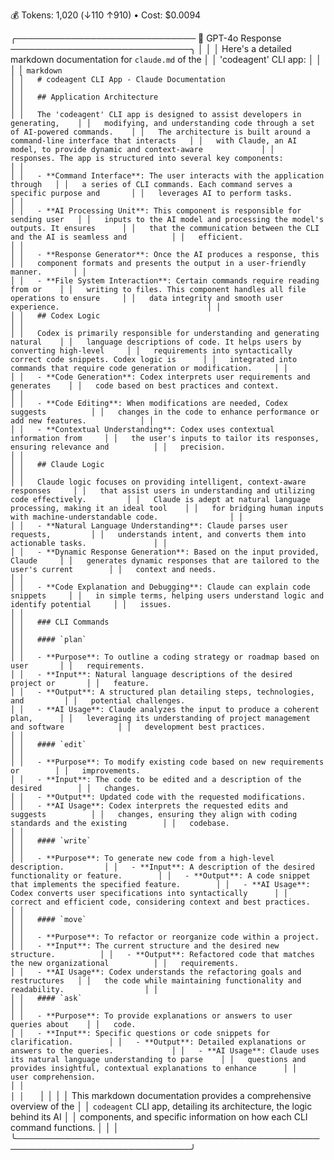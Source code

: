 
💰 Tokens: 1,020 (↓110 ↑910) • Cost: $0.0094

╭───────────────────────────── 🤖 GPT-4o Response ─────────────────────────────╮
│                                                                              │
│   Here's a detailed markdown documentation for `claude.md` of the            │
│   'codeagent' CLI app:                                                       │
│                                                                              │
│   ```markdown                                                                │
│   # codeagent CLI App - Claude Documentation                                 │
│                                                                              │
│   ## Application Architecture                                                │
│                                                                              │
│   The 'codeagent' CLI app is designed to assist developers in generating,    │
│   modifying, and understanding code through a set of AI-powered commands.    │
│   The architecture is built around a command-line interface that interacts   │
│   with Claude, an AI model, to provide dynamic and context-aware             │
│   responses. The app is structured into several key components:              │
│                                                                              │
│   - **Command Interface**: The user interacts with the application through   │
│   a series of CLI commands. Each command serves a specific purpose and       │
│   leverages AI to perform tasks.                                             │
│                                                                              │
│   - **AI Processing Unit**: This component is responsible for sending user   │
│   inputs to the AI model and processing the model's outputs. It ensures      │
│   that the communication between the CLI and the AI is seamless and          │
│   efficient.                                                                 │
│                                                                              │
│   - **Response Generator**: Once the AI produces a response, this            │
│   component formats and presents the output in a user-friendly manner.       │
│                                                                              │
│   - **File System Interaction**: Certain commands require reading from or    │
│   writing to files. This component handles all file operations to ensure     │
│   data integrity and smooth user experience.                                 │
│                                                                              │
│   ## Codex Logic                                                             │
│                                                                              │
│   Codex is primarily responsible for understanding and generating natural    │
│   language descriptions of code. It helps users by converting high-level     │
│   requirements into syntactically correct code snippets. Codex logic is      │
│   integrated into commands that require code generation or modification.     │
│                                                                              │
│   - **Code Generation**: Codex interprets user requirements and generates    │
│   code based on best practices and context.                                  │
│                                                                              │
│   - **Code Editing**: When modifications are needed, Codex suggests          │
│   changes in the code to enhance performance or add new features.            │
│                                                                              │
│   - **Contextual Understanding**: Codex uses contextual information from     │
│   the user's inputs to tailor its responses, ensuring relevance and          │
│   precision.                                                                 │
│                                                                              │
│   ## Claude Logic                                                            │
│                                                                              │
│   Claude logic focuses on providing intelligent, context-aware responses     │
│   that assist users in understanding and utilizing code effectively.         │
│   Claude is adept at natural language processing, making it an ideal tool    │
│   for bridging human inputs with machine-understandable code.                │
│                                                                              │
│   - **Natural Language Understanding**: Claude parses user requests,         │
│   understands intent, and converts them into actionable tasks.               │
│                                                                              │
│   - **Dynamic Response Generation**: Based on the input provided, Claude     │
│   generates dynamic responses that are tailored to the user's current        │
│   context and needs.                                                         │
│                                                                              │
│   - **Code Explanation and Debugging**: Claude can explain code snippets     │
│   in simple terms, helping users understand logic and identify potential     │
│   issues.                                                                    │
│                                                                              │
│   ### CLI Commands                                                           │
│                                                                              │
│   #### `plan`                                                                │
│                                                                              │
│   - **Purpose**: To outline a coding strategy or roadmap based on user       │
│   requirements.                                                              │
│   - **Input**: Natural language descriptions of the desired project or       │
│   feature.                                                                   │
│   - **Output**: A structured plan detailing steps, technologies, and         │
│   potential challenges.                                                      │
│   - **AI Usage**: Claude analyzes the input to produce a coherent plan,      │
│   leveraging its understanding of project management and software            │
│   development best practices.                                                │
│                                                                              │
│   #### `edit`                                                                │
│                                                                              │
│   - **Purpose**: To modify existing code based on new requirements or        │
│   improvements.                                                              │
│   - **Input**: The code to be edited and a description of the desired        │
│   changes.                                                                   │
│   - **Output**: Updated code with the requested modifications.               │
│   - **AI Usage**: Codex interprets the requested edits and suggests          │
│   changes, ensuring they align with coding standards and the existing        │
│   codebase.                                                                  │
│                                                                              │
│   #### `write`                                                               │
│                                                                              │
│   - **Purpose**: To generate new code from a high-level description.         │
│   - **Input**: A description of the desired functionality or feature.        │
│   - **Output**: A code snippet that implements the specified feature.        │
│   - **AI Usage**: Codex converts user specifications into syntactically      │
│   correct and efficient code, considering context and best practices.        │
│                                                                              │
│   #### `move`                                                                │
│                                                                              │
│   - **Purpose**: To refactor or reorganize code within a project.            │
│   - **Input**: The current structure and the desired new structure.          │
│   - **Output**: Refactored code that matches the new organizational          │
│   requirements.                                                              │
│   - **AI Usage**: Codex understands the refactoring goals and restructures   │
│   the code while maintaining functionality and readability.                  │
│                                                                              │
│   #### `ask`                                                                 │
│                                                                              │
│   - **Purpose**: To provide explanations or answers to user queries about    │
│   code.                                                                      │
│   - **Input**: Specific questions or code snippets for clarification.        │
│   - **Output**: Detailed explanations or answers to the queries.             │
│   - **AI Usage**: Claude uses its natural language understanding to parse    │
│   questions and provides insightful, contextual explanations to enhance      │
│   user comprehension.                                                        │
│                                                                              │
│   ```                                                                        │
│                                                                              │
│   This markdown documentation provides a comprehensive overview of the       │
│   `codeagent` CLI app, detailing its architecture, the logic behind its AI   │
│   components, and specific information on how each CLI command functions.    │
│                                                                              │
╰──────────────────────────────────────────────────────────────────────────────╯

